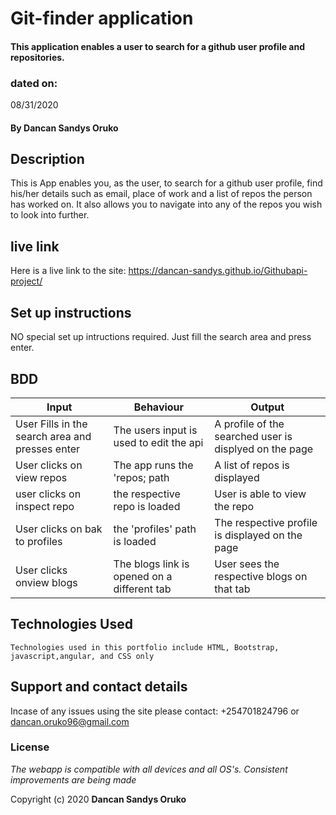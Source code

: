 # Git-finder application

####  This application enables  a user to search for a github user profile and repositories.

### dated on:
08/31/2020

#### By **Dancan Sandys Oruko**

## Description
This is App enables you, as the user, to search for a github user profile, find his/her details such as email, place of work and a list of repos the person has worked on. It also allows you to navigate into any of the repos you wish to look into further.
## live link
Here is a live link to the site: https://dancan-sandys.github.io/Githubapi-project/

## Set up instructions
NO special set up intructions required. Just fill the search area and press enter.
## BDD

|Input | Behaviour | Output|
|------|-----------|-------|
|User Fills in the search area and presses enter| The users input is used to edit the api| A profile of the searched user is displyed on the page|
|User clicks on view repos | The app runs the 'repos; path| A list of repos is displayed|
|user clicks on inspect repo|the respective repo is loaded |User is able to view the repo |
|User clicks on bak to profiles|the 'profiles' path is loaded |The respective profile is displayed on the page|
|User clicks onview blogs| The blogs link is opened on a different tab|User sees the respective blogs on that tab|


## Technologies Used

    Technologies used in this portfolio include HTML, Bootstrap, javascript,angular, and CSS only

## Support and contact details
Incase of any issues using the site please contact: +254701824796 or dancan.oruko96@gmail.com

### License
*The webapp is compatible with all devices and all OS's. Consistent improvements are being made*

Copyright (c) 2020 **Dancan Sandys Oruko**